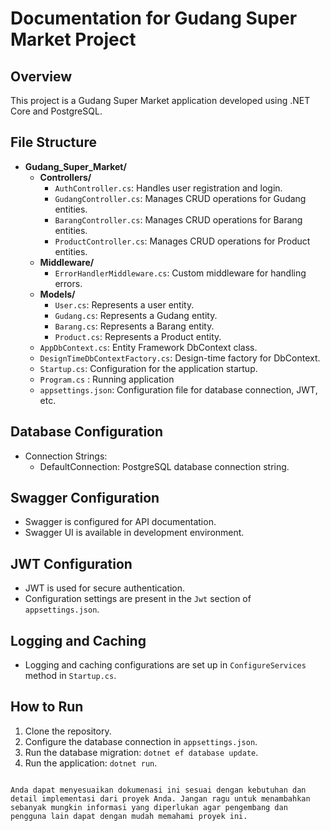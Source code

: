 # Documentation for Gudang Super Market Project

## Overview

This project is a Gudang Super Market application developed using .NET Core and PostgreSQL.

## File Structure

- **Gudang_Super_Market/**
  - **Controllers/**
    - `AuthController.cs`: Handles user registration and login.
    - `GudangController.cs`: Manages CRUD operations for Gudang entities.
    - `BarangController.cs`: Manages CRUD operations for Barang entities.
    - `ProductController.cs`: Manages CRUD operations for Product entities.
  - **Middleware/**
    - `ErrorHandlerMiddleware.cs`: Custom middleware for handling errors.
  - **Models/**
    - `User.cs`: Represents a user entity.
    - `Gudang.cs`: Represents a Gudang entity.
    - `Barang.cs`: Represents a Barang entity.
    - `Product.cs`: Represents a Product entity.
  - `AppDbContext.cs`: Entity Framework DbContext class.
  - `DesignTimeDbContextFactory.cs`: Design-time factory for DbContext.
  - `Startup.cs`: Configuration for the application startup.
  - `Program.cs` : Running application
  - `appsettings.json`: Configuration file for database connection, JWT, etc.

## Database Configuration

- Connection Strings:
  - DefaultConnection: PostgreSQL database connection string.

## Swagger Configuration

- Swagger is configured for API documentation.
- Swagger UI is available in development environment.

## JWT Configuration

- JWT is used for secure authentication.
- Configuration settings are present in the `Jwt` section of `appsettings.json`.

## Logging and Caching

- Logging and caching configurations are set up in `ConfigureServices` method in `Startup.cs`.

## How to Run

1. Clone the repository.
2. Configure the database connection in `appsettings.json`.
3. Run the database migration: `dotnet ef database update`.
4. Run the application: `dotnet run`.

```

Anda dapat menyesuaikan dokumenasi ini sesuai dengan kebutuhan dan detail implementasi dari proyek Anda. Jangan ragu untuk menambahkan sebanyak mungkin informasi yang diperlukan agar pengembang dan pengguna lain dapat dengan mudah memahami proyek ini.